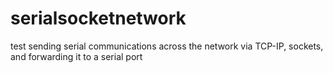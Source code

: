 # serialsocketnetwork
test sending serial communications across the network via TCP-IP, sockets, and forwarding it to a serial port
